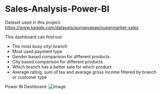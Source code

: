 # Sales-Analysis-Power-BI

Dataset used in this project: https://www.kaggle.com/datasets/aungpyaeap/supermarket-sales

This dashboard can find out:
- The most busy city/ branch
- Most used payment type
- Gender based comparison for different products
- City based comparison for different products
- Which branch has a better sale for which product
- Average rating, sum of tax and average gross income filtered by branch or customer type

Power BI Dashboard:
![image](https://github.com/user-attachments/assets/ec0bbbde-b3e9-4a9a-a61f-df2bec645e4a)
